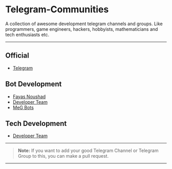 # Telegram-Communities

A collection of awesome development telegram channels and groups. Like programmers, game engineers, hackers, hobbyists, mathematicians and tech enthusiasts etc.

---

## Official

- [Telegram](https://telegram.me/Telegram)

## Bot Development 

- [Fayas Noushad](https://telegram.me/FayasNoushad)
- [Developer Team](https://telegram.me/TheDeveloperTeam)
- [MeG Bots](https://telegram.dog/MeGBots)

## Tech Development 

- [Developer Team](https://telegram.me/TheDeveloperTeam)

---

> **Note:** If you want to add your good Telegram Channel or Telegram Group to this, you can make a pull request.

---
